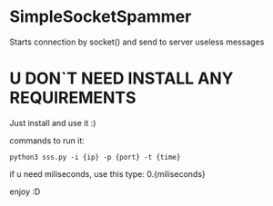 # SimpleSocketSpammer
Starts connection by socket() and send to server useless messages

# U DON`T NEED INSTALL ANY REQUIREMENTS
Just install and use it :)

commands to run it:

`python3 sss.py -i {ip} -p {port} -t {time}`

if u need miliseconds, use this type: 0.{miliseconds}

enjoy :D
